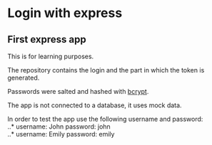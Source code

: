 # Login with express

## First express app

This is for learning purposes.

The repository contains the login and the part in which the token is generated.

Passwords were salted and hashed with [bcrypt](https://www.npmjs.com/package/bcrypt).

The app is not connected to a database, it uses mock data.

In order to test the app use the following username and password:<br>
..* username: John password: john<br>
..* username: Emily password: emily<br>